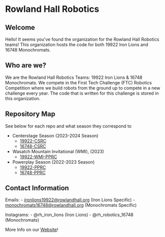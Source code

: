 # Rowland Hall Robotics

## Welcome
Hello! It seems you've found the organization for the Rowland Hall Robotics teams! 
This organization hosts the code for both 19922 Iron Lions and 16748 Monochromats.

## Who are we?
We are the Rowland Hall Robotics Teams: 19922 Iron Lions & 16748 Monochromats.
We compete in the First Tech Challenge (FTC) Robotics Competition where we build robots from the ground up to compete in a new challenge every year.
The code that is written for this challenge is stored in this organization. 

## Repository Map
See below for each repo and what season they correspond to

- Centerstage Season (2023-2024 Season)
    - [19922-CSRC](https://github.com/rh-robotics/19922-CSRC)
    - [16748-CSRC](https://github.com/rh-robotics/16748-CSRC)
- Wasatch Mountain Invitational (WMI), (2023)
    - [19922-WMI-PPRC](https://github.com/rh-robotics/19922-WMI-PPRC)
- Powerplay Season (2022-2023 Season)
    - [19922-PPRC](https://github.com/rh-robotics/19922-PPRC)
    - [16748-PPRC](https://github.com/rh-robotics/16748-PPRC)

## Contact Information
Emails: - ironlions19922@rowlandhall.org (Iron Lions Specific)
        - monochromats16748@rowlandhall.org (Monochromats Specific)

Instagrams: - @rh_iron_lions (Iron Lions)
            - @rh_robotics_16748 (Monochromats)

More Info on our [Website](https://rh-robotics.github.io)!

